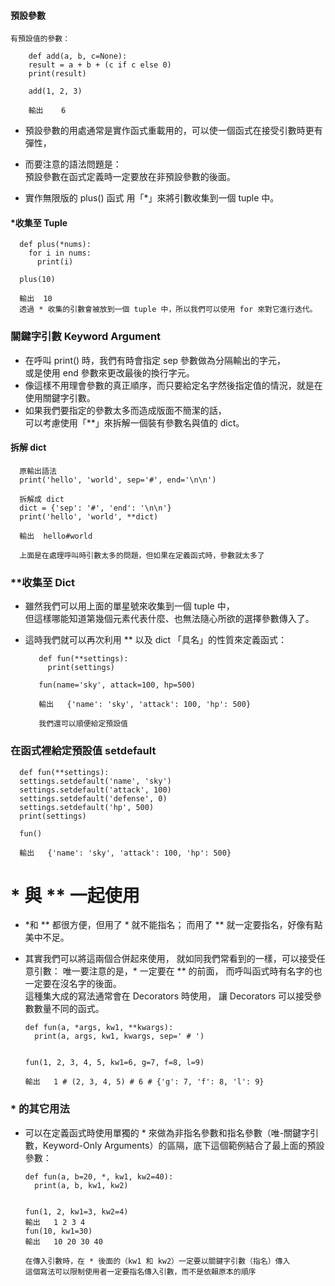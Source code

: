 #### 預設參數
    有預設值的參數：  
  
        def add(a, b, c=None):
        result = a + b + (c if c else 0)
        print(result)

        add(1, 2, 3)
        
        輸出    6

  * 預設參數的用處通常是實作函式重載用的，可以使一個函式在接受引數時更有彈性， 
  * 而要注意的語法問題是：  
    預設參數在函式定義時一定要放在非預設參數的後面。      
   
  * 實作無限版的 plus() 函式
    用「*」來將引數收集到一個 tuple 中。  
  
 #### *收集至 Tuple  
 
      def plus(*nums):
        for i in nums:
          print(i)

      plus(10)

      輸出  10
      透過 * 收集的引數會被放到一個 tuple 中，所以我們可以使用 for 來對它進行迭代。
  
  
###  關鍵字引數 Keyword Argument
  * 在呼叫 print() 時，我們有時會指定 sep 參數做為分隔輸出的字元，  
    或是使用 end 參數來更改最後的換行字元。  
  * 像這樣不用理會參數的真正順序，而只要給定名字然後指定值的情況，就是在使用關鍵字引數。  
  * 如果我們要指定的參數太多而造成版面不簡潔的話，  
    可以考慮使用「**」來拆解一個裝有參數名與值的 dict。  
  
#### 拆解 dict  

      原輸出語法
      print('hello', 'world', sep='#', end='\n\n')

      拆解成 dict
      dict = {'sep': '#', 'end': '\n\n'}
      print('hello', 'world', **dict)
  
      輸出  hello#world
      
      上面是在處理呼叫時引數太多的問題，但如果在定義函式時，參數就太多了

### **收集至 Dict

 * 雖然我們可以用上面的單星號來收集到一個 tuple 中，  
   但這樣哪能知道第幾個元素代表什麼、也無法隨心所欲的選擇參數傳入了。  
 * 這時我們就可以再次利用 ** 以及 dict 「具名」的性質來定義函式： 


          def fun(**settings):
            print(settings)

          fun(name='sky', attack=100, hp=500)

          輸出   {'name': 'sky', 'attack': 100, 'hp': 500}
          
          我們還可以順便給定預設值

### 在函式裡給定預設值 setdefault

      def fun(**settings):
      settings.setdefault('name', 'sky')
      settings.setdefault('attack', 100)
      settings.setdefault('defense', 0)
      settings.setdefault('hp', 500)
      print(settings)

      fun()
      
      輸出   {'name': 'sky', 'attack': 100, 'hp': 500}
      
# * 與 ** 一起使用

* *和 ** 都很方便，但用了 * 就不能指名；
  而用了 ** 就一定要指名，好像有點美中不足。
* 其實我們可以將這兩個合併起來使用，
  就如同我們常看到的一樣，可以接受任意引數： 
  唯一要注意的是，* 一定要在 ** 的前面，
  而呼叫函式時有名字的也一定要在沒名字的後面。  
  這種集大成的寫法通常會在 Decorators 時使用，
  讓 Decorators 可以接受參數數量不同的函式。 


      def fun(a, *args, kw1, **kwargs):
        print(a, args, kw1, kwargs, sep=' # ')


      fun(1, 2, 3, 4, 5, kw1=6, g=7, f=8, l=9)
      
      輸出   1 # (2, 3, 4, 5) # 6 # {'g': 7, 'f': 8, 'l': 9}


### * 的其它用法

* 可以在定義函式時使用單獨的 * 來做為非指名參數和指名參數（唯-關鍵字引數，Keyword-Only Arguments）的區隔，底下這個範例結合了最上面的預設參數：   
     
      def fun(a, b=20, *, kw1, kw2=40):
        print(a, b, kw1, kw2)


      fun(1, 2, kw1=3, kw2=4)
      輸出   1 2 3 4
      fun(10, kw1=30)  
      輸出   10 20 30 40

      在傳入引數時，在 * 後面的（kw1 和 kw2）一定要以關鍵字引數（指名）傳入    
      這個寫法可以限制使用者一定要指名傳入引數，而不是依賴原本的順序 

   





